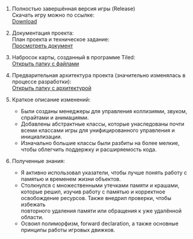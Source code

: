 1. Полностью завершённая версия игры (Release)  
   Скачать игру можно по ссылке:  
   [Download](https://drive.google.com/file/d/1yjVqGRboA5Z5Ed9Bh2OUzuAo5k8eZpoB/view?usp=sharing)  
  
2. Документация проекта:  
   План проекта и техническое задание:  
   [Просмотреть документ](https://docs.google.com/document/d/1PVXK-9tD_Mn9Rr7zUbnBvGzsmgs-WWYV/edit)  
  
3. Набросок карты, созданный в программе Tiled:  
   [Открыть папку с файлами](https://drive.google.com/drive/folders/1-VhtIBmaszbhC2gfrfQN1rVQHUqxJjqk?hl=ru)  
  
4. Предварительная архитектура проекта (значительно изменялась в процессе разработки):  
   [Открыть папку с архитектурой](https://drive.google.com/file/d/1pYV8rEIesbFxOIa63RTtPwYFuE6dkEdM/view?usp=sharing)  
  
5. Краткое описание изменений:  
   - Были созданы менеджеры для управления коллизиями, звуком, спрайтами и анимациями.  
   - Добавлены абстрактные классы, которые унаследованы почти всеми классами игры для унифицированного управления и инициализации.  
   - Изначально большие классы были разбиты на более мелкие, чтобы облегчить поддержку и расширяемость кода.  
  
6. Полученные знания:  
   - Я активно использовал указатели, чтобы лучше понять работу с памятью и временем жизни объектов.  
   - Столкнулся с множественными утечками памяти и крашами, которые решил, изучив работу с памятью и корректное освобождение ресурсов. Также внедрил проверки, чтобы избежать   
     повторного удаления памяти или обращения к уже удалённой области.  
   - Освоил полиморфизм, forward declaration, а также основные принципы работы игровых движков.  
  
